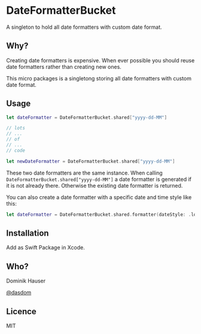 # DateFormatterBucket

A singleton to hold all date formatters with custom date format.

## Why?

Creating date formatters is expensive. When ever possible you should reuse date formatters rather than creating new ones.

This micro packages is a singletong storing all date formatters with custom date format.

## Usage

```swift
let dateFormatter = DateFormatterBucket.shared["yyyy-dd-MM"]

// lots
// ...
// of
// ...
// code

let newDateFormatter = DateFormatterBucket.shared["yyyy-dd-MM"]
```

These two date formatters are the same instance. When calling `DateFormatterBucket.shared["yyyy-dd-MM"]` a date formatter is generated if it is not already there. Otherwise the existing date formatter is returned.

You can also create a date formatter with a specific date and time style like this:

```swift
let dateFormatter = DateFormatterBucket.shared.formatter(dateStyle: .long, timeStyle: .short)
```

## Installation

Add as Swift Package in Xcode.

## Who?

Dominik Hauser

[@dasdom](https://twitter.com/dasdom)

## Licence

MIT
